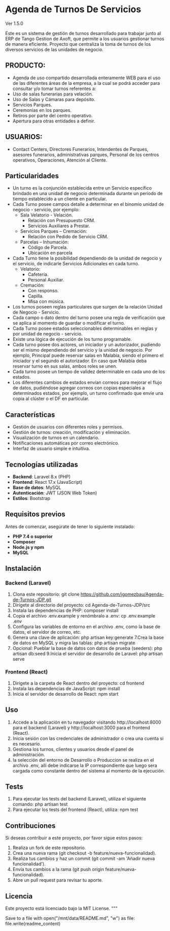 # Agenda de Turnos De Servicios

Ver 1.5.0

Este es un sistema de gestión de turnos desarrollado para trabajar junto al ERP de Tango Gestion de Axoft, que permite a los usuarios gestionar turnos de manera eficiente.
Proyecto que centraliza la toma de turnos de los diversos servicios de las unidades de negocio.

## PRODUCTO:

- Agenda de uso compartido desarrollada enteramente WEB para el uso de las diferentes áreas de la empresa, a la cual se podrá acceder para consultar y/o tomar turnos referentes a:
- Uso de salas funerarias para velación.
- Uso de Salas y Cámaras para depósito.
- Servicios Parques.
- Ceremonias en los parques. 
- Retiros por parte del centro operativo.
- Apertura para otras entidades a definir.

## USUARIOS:

- Contact Centers, Directores Funerarios, Intendentes de Parques, asesores funerarios, administrativas parques, Personal de los centros operativos, Operaciones, Atención al Cliente.

## Particularidades

- Un turno es la conjunción establecida entre un Servicio específico brindado en una unidad de negocio  determinada durante un periodo de tiempo establecido a un cliente en particular.
- Cada Turno posee campos detalle a determinar en el binomio unidad de negocio - servicio, por ejemplo:
	- Sala Velatorio - Velación.
		- Relación con Presupuesto CRM.
		- Servicios Auxiliares a Prestar.
	- Servicios Parques – Cremación:
		- Relación con Pedido de Servicio CRM.
	- Parcelas – Inhumación:
		- Código de Parcela.
		- Ubicación en parcela
- Cada Turno tiene la posibilidad dependiendo de la unidad de negocio y el servicio, de indicarle Servicios Adicionales en cada turno.
	- Velatorio:
		- Cafetería.
		- Personal Auxiliar.
	- Cremación:
		- Con responso.
		- Capilla.
		- Misa con música.
- Los turnos poseen reglas particulares que surgen de la relación Unidad de Negocio -  Servicio.
- Cada campo o dato dentro del turno posee una regla de verificación que se aplica al momento de guardar o modificar el turno.
- Cada Turno posee estados seleccionables determinables en reglas y por unidad de negocio - servicio.
- Existe una lógica de ejecución de los turno programable.
- Cada turno posee dos actores, un iniciador y un autorizador, pudiendo ser el mismo dependiendo del servicio y la unidad de negocio. Por ejemplo, Principal puede reservar salas en Malabia, siendo el primero el iniciador y el segundo el autorizador. En caso que Malabia deba reservar turno en sus salas, ambos roles se unen.
- Cada turno posee un tiempo de validez determinable en cada uno de los estados.
- Los diferentes cambios de estados envían correos para mejorar el flujo de datos, pudiéndose agregar correos con copias especiales a determinados estados, por ejemplo, un turno confirmado que envíe una copia al clúster o el DF en particular.


## Características

- Gestión de usuarios con diferentes roles y permisos.
- Gestión de turnos: creación, modificación y eliminación.
- Visualización de turnos en un calendario.
- Notificaciones automáticas por correo electrónico.
- Interfaz de usuario simple e intuitiva.
  
## Tecnologías utilizadas

- **Backend**: Laravel 8.x (PHP)
- **Frontend**: React 17.x (JavaScript)
- **Base de datos**: MySQL
- **Autenticación**: JWT (JSON Web Token)
- **Estilos**: Bootstrap

## Requisitos previos

Antes de comenzar, asegúrate de tener lo siguiente instalado:

- **PHP 7.4 o superior**
- **Composer**
- **Node.js y npm**
- **MySQL**

## Instalación

### Backend (Laravel)

1. Clona este repositorio:
   git clone https://github.com/jgomezbau/Agenda-de-Turnos-JDP.git
2. Dirígete al directorio del proyecto:
	cd Agenda-de-Turnos-JDP/src
3. Instala las dependencias de PHP:
	composer install
4. Copia el archivo .env.example y renómbralo a .env:
	cp .env.example .env
5. Configura las variables de entorno en el archivo .env, como la base de datos, el servidor de correo, etc.
6. Genera una clave de aplicación:
	php artisan key:generate
7.Crea la base de datos en MySQL y migra las tablas:
	php artisan migrate
8. Opcional: Pueblar la base de datos con datos de prueba (seeders):
	php artisan db:seed
9.Inicia el servidor de desarrollo de Laravel:
	php artisan serve

### Frontend (React)

1. Dirígete a la carpeta de React dentro del proyecto:
	cd frontend
2. Instala las dependencias de JavaScript:
	npm install
3. Inicia el servidor de desarrollo de React:
	npm start

## Uso

1. Accede a la aplicación en tu navegador visitando http://localhost:8000 para el backend (Laravel) y http://localhost:3000 para el frontend (React).
2. Inicia sesión con las credenciales de administrador o crea una cuenta si es necesario.
3. Gestiona los turnos, clientes y usuarios desde el panel de administración.
4. la selección del entorno de Desarrollo o Produccion se realiza en el archivo .env, alli debe indicarse la IP correspondiente que luego sera cargada como constante dentro del sistema al momento de la ejecución.

## Tests

1. Para ejecutar los tests del backend (Laravel), utiliza el siguiente comando:
	php artisan test
2. Para ejecutar los tests del frontend (React), utiliza:
	npm test

## Contribuciones

Si deseas contribuir a este proyecto, por favor sigue estos pasos:

1. Realiza un fork de este repositorio.
2. Crea una nueva rama (git checkout -b feature/nueva-funcionalidad).
3. Realiza tus cambios y haz un commit (git commit -am 'Añadir nueva funcionalidad').
4. Envía tus cambios a la rama (git push origin feature/nueva-funcionalidad).
5. Abre un pull request para revisar tu aporte.

## Licencia

Este proyecto está licenciado bajo la MIT License. """

Save to a file
with open("/mnt/data/README.md", "w") as file: file.write(readme_content)


